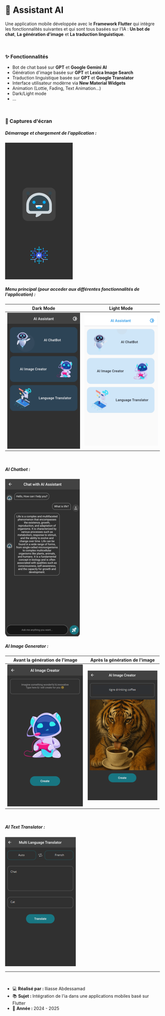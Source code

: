 <h1>📱 Assistant AI</h1>
<p>
Une application mobile développée avec le <b>Framework Flutter</b> qui intègre les fonctionnalités 
suivantes et qui sont tous basées sur l'IA : <b>Un bot de chat</b>, <b>La génération d'image</b> et <b>La traduction linguistique</b>.
</p>
<br />
<h3>✨ Fonctionnalités</h3>
<ul>
<li>Bot de chat basé sur <b>GPT</b> et <b>Google Gemini AI</b></li>
<li>Génération d'image basée sur <b>GPT</b> et <b>Lexica Image Search</b></li>
<li>Traduction linguistique basée sur <b>GPT</b> et <b>Google Translator</b></li>
<li>Interface utilisateur modèrne via <b>New Material Widgets</b></li>
<li>Animation (Lottie, Fading, Text Animation...)</li>
<li>Dark/Light mode</li>
<li>...</li>
</ul>

<br />
<h3>📸 Captures d'écran</h3>
<h5>Démarrage et chargement de l'application :</h5>
<img src="./screenShots/screen1.png" alt="screen1" />
<br />
<h5>Menu principal (pour acceder aux différentes fonctionnalités de l'application) :</h5>
<table>
<thead>
<tr>
<th>
Dark Mode
</th>
<th>
Light Mode
</th>
</tr>
</thead>
<tbody>
<tr>
<td>
<img src="./screenShots/screen2.png" alt="Dark mode">
</td>
<td>
<img src="./screenShots/screen3.png" alt="Light mode">
</td>
</tr>
</tody>
</table>
<br />
<h5>AI Chatbot :</h5>
<img src="./screenShots/screen4.png" alt="ai chatbot">
<br />
<h5>AI Image Generator :</h5>
<table>
<thead>
<tr>
<th>
Avant la génération de l'image
</th>
<th>
Après la génération de l'image
</th>
</tr>
</thead>
<tbody>
<tr>
<td>
<img src="./screenShots/screen5.png" alt="Image generator">
</td>
<td>
<img src="./screenShots/screen6.png" alt="Image generator">
</td>
</tr>
</tody>
</table>
<br />
<h5>AI Text Translator :</h5>
<img src="./screenShots/screen7.png" alt="Text Translator">
<br />
<hr />
<br />
<ul>
<li>💻 <b>Réalisé par : </b>Iliasse Abdessamad</li>
<li>📚 <b>Sujet : </b>Intégration de l'ia dans une applications mobiles basé sur Flutter</li>
<li>📅 <b>Année : </b>2024 - 2025</li>
</ul>
